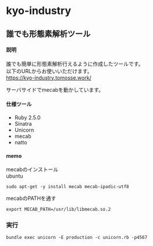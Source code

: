 # kyo-industry

## 誰でも形態素解析ツール

#### 説明
誰でも簡単に形態素解析行えるように作成したツールです。  
以下のURLからお使いいただけます。  
https://kyo-industry.tomosse.work/
  
サーバサイドでmecabを動かしています。

#### 仕様ツール
- Ruby 2.5.0
- Sinatra
- Unicorn
- mecab
- natto

#### memo
mecabのインストール  
ubuntu
```
sudo apt-get -y install mecab mecab-ipadic-utf8
```
mecabのPATHを通す
```
export MECAB_PATH=/usr/lib/libmecab.so.2
```

### 実行
```
bundle exec unicorn -E production -c unicorn.rb -p4567
```
